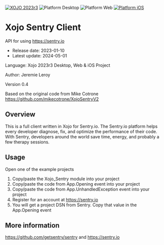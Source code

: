 [![XOJO 2023r3](https://img.shields.io/badge/XOJO-2024r1-71AF3A.svg)](https://www.xojo.com/)
![Platform Desktop](https://img.shields.io/badge/Platform-Desktop-lightgray.svg?style=flat)
![Platform Web](https://img.shields.io/badge/Platform-Web-lightgray.svg?style=flat)
[![Platform iOS](https://img.shields.io/badge/Platform-iOS-lightgray.svg?style=flat)](http://www.apple.com/ios/)

# Xojo Sentry Client
 API for using https://sentry.io

- Release date: 2023-01-10
- Latest update: 2024-05-01

Language: Xojo 2023r3 Desktop, Web & iOS Project

Author: Jeremie Leroy

Version 0.4

Based on the original code from Mike Cotrone https://github.com/mikecotrone/XojoSentryV2


## Overview
This is a full client written in Xojo for Sentry.io. The Sentry.io platform helps every developer diagnose, fix, and optimize the performance of their code. With Sentry, developers around the world save time, energy, and probably a few therapy sessions.


## Usage

Open one of the example projects

1. Copy/paste the Xojo_Sentry module into your project
2. Copy/paste the code from App.Opening event into your project
3. Copy/paste the code from App.UnhandledException event into your project
4. Register for an account at https://sentry.io
5. You will get a project DSN from Sentry. Copy that value in the App.Opening event



## More information
https://github.com/getsentry/sentry
and
https://sentry.io
